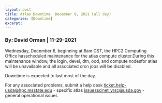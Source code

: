```yaml
---
layout: post
title: Atlas Downtime  December 8, 2021 (all day)
categories: [Downtime]
excerpt: 
---
```

### By: David Orman  |  11-29-2021 


Wednesday, December 8, beginning at 8am CST, the HPC2 Computing Office hasscheduled maintenance for the atlas compute cluster.During this maintenance window, the login, devel, dtn, ood, and compute nodesfor atlas will be unavailable and all associated cron jobs will be disabled.

Downtime is expected to last most of the day.

For any associated problems, submit a help desk ticket.help-usda@hpc.msstate.edu - specific atlas issuesscinet_vrsc@usda.gov - general operational issues


